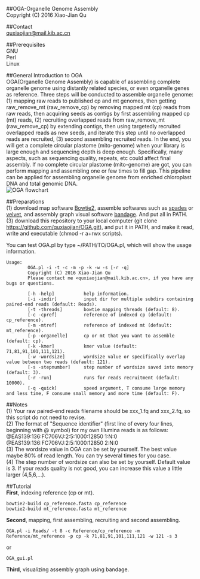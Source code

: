 ##OGA-Organelle Genome Assembly<br />
Copyright (C) 2016 Xiao-Jian Qu<br />

##Contact<br />
quxiaojian@mail.kib.ac.cn<br />

##Prerequisites<br />
GNU<br />
Perl<br />
Linux<br />

##General Introduction to OGA<br />
OGA(Organelle Genome Assembly) is capable of assembling complete organelle genome using distantly related species, or even organelle genes as reference. Three steps will be conducted to assemble organelle genome: (1) mapping raw reads to published cp and mt genomes, then getting raw_remove_mt (raw_remove_cp) by removing mapped mt (cp) reads from raw reads, then acquiring seeds as contigs by first assembling mapped cp (mt) reads, (2) recruiting overlapped reads from raw_remove_mt (raw_remove_cp) by extending contigs, then using targetedly recruited overlapped reads as new seeds, and iterate this step until no overlapped reads are recruited, (3) second assembling recruited reads. In the end, you will get a complete circular plastome (mito-genome) when your library is large enough and sequencing depth is deep enough. Specifically, many aspects, such as sequencing quality, repeats, etc could affect final assembly. If no complete circular plastome (mito-genome) are got, you can perform mapping and assembling one or few times to fill gap. This pipeline can be applied for assembling organelle genome from enriched chloroplast DNA and total genomic DNA.<br />
![OGA flowchart](https://github.com/quxiaojian/OGA/blob/master/OGA.png)

##Preparations<br />
(1) download map software [Bowtie2](http://bowtie-bio.sourceforge.net/bowtie2/index.shtml), assemble softwares such as [spades](http://bioinf.spbau.ru/spades) or [velvet](https://github.com/dzerbino/velvet), and assembly graph visual software [bandage](https://github.com/rrwick/Bandage). And put all in PATH.<br />
(3) download this repository to your local computer (git clone https://github.com/quxiaojian/OGA.git), and put it in PATH, and make it read, write and executable (chmod -r a+rwx scripts).<br />

You can test OGA.pl by type ~/PATH/TO/OGA.pl, which will show the usage information.<br />
```
Usage:
        OGA.pl -i -t -c -m -p -k -w -s [-r -q]
        Copyright (C) 2016 Xiao-Jian Qu
        Please contact me <quxiaojian@mail.kib.ac.cn>, if you have any bugs or questions.

        [-h -help]           help information.
        [-i -indir]          input dir for multiple subdirs containing paired-end reads (default: Reads).
        [-t -threads]        bowtie mapping threads (default: 8).
        [-c -cpref]          reference of indexed cp (default: cp_reference).
        [-m -mtref]          reference of indexed mt (default: mt_reference).
        [-p -organelle]      cp or mt that you want to assemble (default: cp).
        [-k -kmer]           kmer value (default: 71,81,91,101,111,121).
        [-w -wordsize]       wordsize value or specifically overlap value between two reads (default: 121).
        [-s -stepnumber]     step number of wordsize saved into memory (default: 3).
        [-r -run]            runs for reads recruitment (default: 10000).
        [-q -quick]          speed argument, T consume large memory and less time, F consume small memory and more time (default: F).
```

##Notes<br />
(1) Your raw paired-end reads filename should be xxx_1.fq and xxx_2.fq, so this script do not need to revise.<br />
(2) The format of "Sequence identifier" (first line of every four lines, beginning with @ symbol) for my own Illumina reads is as follows: @EAS139:136:FC706VJ:2:5:1000:12850 1:N:0 @EAS139:136:FC706VJ:2:5:1000:12850 2:N:0<br />
(3) The wordsize value in OGA can be set by yourself. The best value maybe 80% of read length. You can try several times for you case.<br />
(4) The step number of wordsize can also be set by yourself. Default value is 3. If your reads quality is not good, you can increase this value a little larger (4,5,6,...).

##Tutorial<br />
**First**, indexing reference (cp or mt).<br />
```
bowtie2-build cp_reference.fasta cp_reference
bowtie2-build mt_reference.fasta mt_reference
```
**Second**, mapping, first assembling, recruiting and second assembling.<br />
```
OGA.pl -i Reads/ -t 8 -c Reference/cp_reference -m Reference/mt_reference -p cp -k 71,81,91,101,111,121 -w 121 -s 3
```
or
```
OGA_gui.pl
```
**Third**, visualizing assembly graph using bandage.<br />


